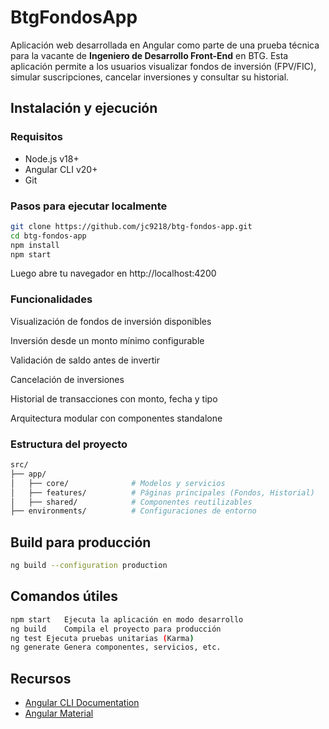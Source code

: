 # BtgFondosApp

Aplicación web desarrollada en Angular como parte de una prueba técnica para la vacante de **Ingeniero de Desarrollo Front-End** en BTG. Esta aplicación permite a los usuarios visualizar fondos de inversión (FPV/FIC), simular suscripciones, cancelar inversiones y consultar su historial.

## Instalación y ejecución
### Requisitos
- Node.js v18+
- Angular CLI v20+
- Git

### Pasos para ejecutar localmente
```bash
git clone https://github.com/jc9218/btg-fondos-app.git
cd btg-fondos-app
npm install
npm start
```
Luego abre tu navegador en http://localhost:4200

### Funcionalidades
Visualización de fondos de inversión disponibles

Inversión desde un monto mínimo configurable

Validación de saldo antes de invertir

Cancelación de inversiones

Historial de transacciones con monto, fecha y tipo

Arquitectura modular con componentes standalone

### Estructura del proyecto
```bash
src/
├── app/
│   ├── core/              # Modelos y servicios
│   ├── features/          # Páginas principales (Fondos, Historial)
│   ├── shared/            # Componentes reutilizables
├── environments/          # Configuraciones de entorno
```

## Build para producción
```bash
ng build --configuration production
```

## Comandos útiles
```bash
npm start	Ejecuta la aplicación en modo desarrollo
ng build	Compila el proyecto para producción
ng test	Ejecuta pruebas unitarias (Karma)
ng generate	Genera componentes, servicios, etc.
```

## Recursos
- [Angular CLI Documentation](https://angular.dev/tools/cli)
- [Angular Material](https://material.angular.io)